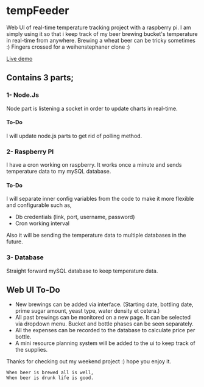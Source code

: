 # tempFeeder
Web UI of real-time temperature tracking project with a raspberry pi. I am simply using it so that i keep track of my beer brewing bucket's temperature in real-time from anywhere. Brewing a wheat beer can be tricky sometimes :) Fingers crossed for a weihenstephaner clone :)

[Live demo](http://95.85.28.239:3001)

## Contains 3 parts;

### 1- Node.Js

Node part is listening a socket in order to update charts in real-time. 

#### To-Do

I will update node.js parts to get rid of polling method. 

### 2- Raspberry PI 

I have a cron working on raspberry. It works once a minute and sends temperature data to my mySQL database.

#### To-Do

I will separate inner config variables from the code to make it more flexible and configurable such as,
* Db credentials (link, port, username, password)
* Cron working interval

Also it will be sending the temperature data to multiple databases in the future.

### 3- Database

Straight forward mySQL database to keep temperature data.


## Web UI To-Do
* New brewings can be added via interface. (Starting date, bottling date, prime sugar amount, yeast type, water density et cetera.)
* All past brewings can be monitored on a new page. It can be selected via dropdown menu. Bucket and bottle phases can be seen separately.
* All the expenses can be recorded to the database to calculate price per bottle.
* A mini resource planning system will be added to the ui to keep track of the supplies.

Thanks for checking out my weekend project :) hope you enjoy it.

```
When beer is brewed all is well,
When beer is drunk life is good.
```

